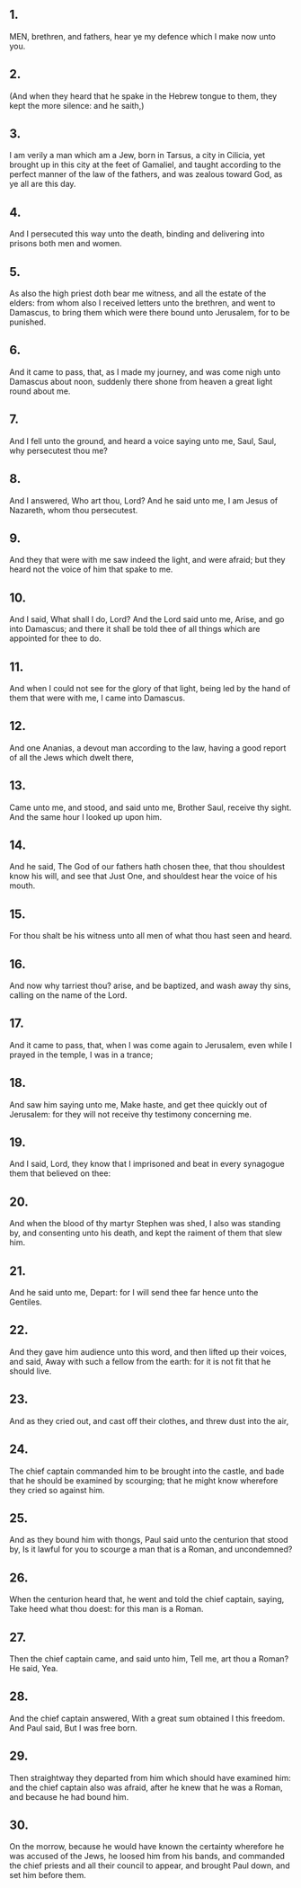 ## 1.
MEN, brethren, and fathers, hear ye my defence which I make now unto you.
## 2.
(And when they heard that he spake in the Hebrew tongue to them, they kept the more silence: and he saith,)
## 3.
I am verily a man which am a Jew, born in Tarsus, a city in Cilicia, yet brought up in this city at the feet of Gamaliel, and taught according to the perfect manner of the law of the fathers, and was zealous toward God, as ye all are this day.
## 4.
And I persecuted this way unto the death, binding and delivering into prisons both men and women.
## 5.
As also the high priest doth bear me witness, and all the estate of the elders: from whom also I received letters unto the brethren, and went to Damascus, to bring them which were there bound unto Jerusalem, for to be punished.
## 6.
And it came to pass, that, as I made my journey, and was come nigh unto Damascus about noon, suddenly there shone from heaven a great light round about me.
## 7.
And I fell unto the ground, and heard a voice saying unto me, Saul, Saul, why persecutest thou me?
## 8.
And I answered, Who art thou, Lord? And he said unto me, I am Jesus of Nazareth, whom thou persecutest.
## 9.
And they that were with me saw indeed the light, and were afraid; but they heard not the voice of him that spake to me.
## 10.
And I said, What shall I do, Lord? And the Lord said unto me, Arise, and go into Damascus; and there it shall be told thee of all things which are appointed for thee to do.
## 11.
And when I could not see for the glory of that light, being led by the hand of them that were with me, I came into Damascus.
## 12.
And one Ananias, a devout man according to the law, having a good report of all the Jews which dwelt there,
## 13.
Came unto me, and stood, and said unto me, Brother Saul, receive thy sight. And the same hour I looked up upon him.
## 14.
And he said, The God of our fathers hath chosen thee, that thou shouldest know his will, and see that Just One, and shouldest hear the voice of his mouth.
## 15.
For thou shalt be his witness unto all men of what thou hast seen and heard.
## 16.
And now why tarriest thou? arise, and be baptized, and wash away thy sins, calling on the name of the Lord.
## 17.
And it came to pass, that, when I was come again to Jerusalem, even while I prayed in the temple, I was in a trance;
## 18.
And saw him saying unto me, Make haste, and get thee quickly out of Jerusalem: for they will not receive thy testimony concerning me.
## 19.
And I said, Lord, they know that I imprisoned and beat in every synagogue them that believed on thee:
## 20.
And when the blood of thy martyr Stephen was shed, I also was standing by, and consenting unto his death, and kept the raiment of them that slew him.
## 21.
And he said unto me, Depart: for I will send thee far hence unto the Gentiles.
## 22.
And they gave him audience unto this word, and then lifted up their voices, and said, Away with such a fellow from the earth: for it is not fit that he should live.
## 23.
And as they cried out, and cast off their clothes, and threw dust into the air,
## 24.
The chief captain commanded him to be brought into the castle, and bade that he should be examined by scourging; that he might know wherefore they cried so against him.
## 25.
And as they bound him with thongs, Paul said unto the centurion that stood by, Is it lawful for you to scourge a man that is a Roman, and uncondemned?
## 26.
When the centurion heard that, he went and told the chief captain, saying, Take heed what thou doest: for this man is a Roman.
## 27.
Then the chief captain came, and said unto him, Tell me, art thou a Roman? He said, Yea.
## 28.
And the chief captain answered, With a great sum obtained I this freedom. And Paul said, But I was free born.
## 29.
Then straightway they departed from him which should have examined him: and the chief captain also was afraid, after he knew that he was a Roman, and because he had bound him.
## 30.
On the morrow, because he would have known the certainty wherefore he was accused of the Jews, he loosed him from his bands, and commanded the chief priests and all their council to appear, and brought Paul down, and set him before them.
